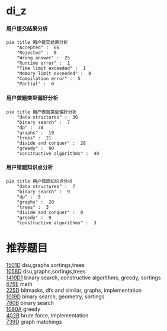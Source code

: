 # di_z

<!-- tabs:start -->



#### **用户提交结果分析**

```mermaid
pie title 用户提交结果分析
    "Accepted" :  66
    "Rejected" :  0
    "Wrong answer" :  25
    "Runtime error" :  1
    "Time limit exceeded" :  1
    "Memory limit exceeded" :  0
    "Compilation error" :  5
    "Partial" :  0
```

#### **用户做题类型偏好分析**

```mermaid
pie title 用户做题类型偏好分析
    "data structures" :  30
    "binary search" :  7
    "dp" :  74
    "graphs" :  19
    "trees" :  21
    "divide and conquer" :  28
    "greedy" :  90
    "constructive algorithms" :  49
```
#### **用户错题知识点分析**

```mermaid
pie title 用户错题知识点分析
    "data structures" :  7
    "binary search" :  9
    "dp" :  5
    "graphs" :  20
    "trees" :  3
    "divide and conquer" :  0
    "greedy" :  9
    "constructive algorithms" :  3
```



<!-- tabs:end -->
# 推荐题目
[1501D](https://codeforces.com/contest/1501/problem/D)		dsu,graphs,sortings,trees		  
[1058D](https://codeforces.com/contest/1058/problem/D)		dsu,graphs,sortings,trees		  
[1419D1](https://codeforces.com/contest/1419D/problem/1)		binary search,
                        constructive algorithms,
                        greedy,
                        sortings		  
[676E](https://codeforces.com/contest/676/problem/E)		math		  
[225D](https://codeforces.com/contest/225/problem/D)		bitmasks,
                        dfs and similar,
                        graphs,
                        implementation		  
[1019D](https://codeforces.com/contest/1019/problem/D)		binary search,
                        geometry,
                        sortings		  
[780B](https://codeforces.com/contest/780/problem/B)		binary search		  
[1090A](https://codeforces.com/contest/1090/problem/A)		greedy		  
[402B](https://codeforces.com/contest/402/problem/B)		brute force,
                        implementation		  
[739D](https://codeforces.com/contest/739/problem/D)		graph matchings		  
